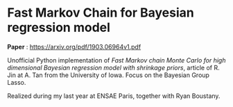 # Fast Markov Chain for Bayesian regression model

**Paper** : https://arxiv.org/pdf/1903.06964v1.pdf

Unofficial Python implementation of *Fast Markov chain Monte Carlo for high dimensional Bayesian regression model with shrinkage priors*, article of R. Jin at A. Tan from the University of Iowa. Focus on the Bayesian Group Lasso.

Realized during my last year at ENSAE Paris, together with Ryan Boustany.

